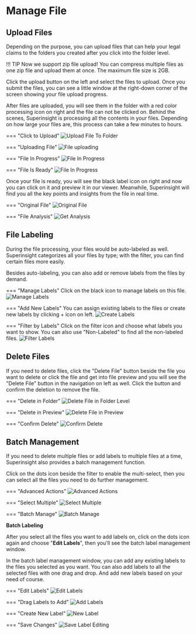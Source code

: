 # Manage File

## Upload Files

Depending on the purpose, you can upload files that can help your legal claims to the folders you created after you click into the folder level.

!!! TIP
    Now we support zip file upload! You can compress multiple files as one zip file and upload them at once. The maximum file size is 2GB.

Click the upload button on the left and select the files to upload. Once you submit the files, you can see a little window at the right-down corner of the screen showing your file upload progress.

After files are uploaded, you will see them in the folder with a red color processing icon on right and the file can not be clicked on. Behind the scenes, Superinsight is processing all the contents in your files. Depending on how large your files are, this process can take a few minutes to hours.

=== "Click to Upload"
    ![Upload File To Folder](../assets/images/tutorial/case-file-upload.png)

=== "Uploading File"
    ![File uploading](../assets/images/tutorial/case-uploading-file.png)

=== "File In Progress"
    ![File In Progress](../assets/images/tutorial/cases-file-pending.png)

=== "File Is Ready"
    ![File In Progress](../assets/images/tutorial/case-file-ready.png)

Once your file is ready, you will see the black label icon on right and now you can click on it and preview it in our viewer. Meanwhile, Superinsight will find you all the key points and insights from the file in real time.

=== "Original File"
    ![Original File](../assets/images/tutorial/medical_evidence.png)

=== "File Analysis"
    ![Get Analysis](../assets/images/tutorial/doc-analysis.png)

## File Labeling

During the file processing, your files would be auto-labeled as well. Superinsight categorizes all your files by type; with the filter, you can find certain files more easily.

Besides auto-labeling, you can also add or remove labels from the files by demand.

=== "Manage Labels"
    Click on the black icon to manage labels on this file.
    ![Manage Labels](../assets/images/tutorial/manage-labels.png)

=== "Add New Labels"
    You can assign existing labels to the files or create new labels by clicking + icon on left.
    ![Create Labels](../assets/images/tutorial/add-labels.png)

=== "Filter by Labels"
    Click on the filter icon and choose what labels you want to show. You can also use "Non-Labeled" to find all the non-labeled files.
    ![Filter Labels](../assets/images/tutorial/filter-labels.png)

## Delete Files

If you need to delete files, click the "Delete File" button beside the file you want to delete or click the file and get into file preview and you will see the "Delete File" button in the navigation on left as well. Click the button and confirm the deletion to remove the file.

=== "Delete in Folder"
    ![Delete File in Folder Level](../assets/images/tutorial/delete-file-1.png)

=== "Delete in Preview"
    ![Delete File in Preview](../assets/images/tutorial/delete-file-2.png)

=== "Confirm Delete"
    ![Confirm Delete](../assets/images/tutorial/delete-file-3.png)

## Batch Management

If you need to delete multiple files or add labels to multiple files at a time, Superinsight also provides a batch management function.

Click on the dots icon beside the filter to enable the multi-select, then you can select all the files you need to do further management.

=== "Advanced Actions"
    ![Advanced Actions](../assets/images/tutorial/advanced-actions.png)

=== "Select Multiple"
    ![Select Multiple](../assets/images/tutorial/select-multiple.png)

=== "Batch Manage"
    ![Batch Manage](../assets/images/tutorial/batch-manage.png)

**Batch Labeling**

After you select all the files you want to add labels on, click on the dots icon again and choose "**Edit Labels**", then you'll see the batch label management window.

In the batch label management window, you can add any existing labels to the files you selected as you want. You can also add labels to all the selected files with one drag and drop. And add new labels based on your need of course.

=== "Edit Labels"
    ![Edit Labels](../assets/images/tutorial/edit-labels.png)

=== "Drag Labels to Add"
    ![Add Labels](../assets/images/tutorial/drag-labels.png)

=== "Create New Label"
    ![New Label](../assets/images/tutorial/new-labels.png)

=== "Save Changes"
    ![Save Label Editing](../assets/images/tutorial/save-labels.png)